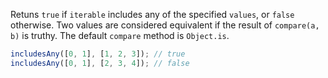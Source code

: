 Retuns `true` if `iterable` includes any of the specified `values`, or `false` otherwise. Two values are considered equivalent if the result of `compare(a, b)` is truthy. The default `compare` method is `Object.is`.

```js
includesAny([0, 1], [1, 2, 3]); // true
includesAny([0, 1], [2, 3, 4]); // false
```
